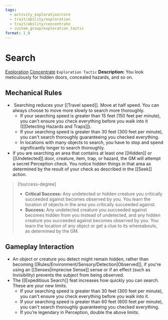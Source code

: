 ```yaml
---
tags:
  - activity_exploration/core
  - trait/ability/exploration
  - trait/ability/concentrate
  - custom_group/exploration_tactic
format: 1_0
---
```

# Search

[Exploration](Exploration.md "Action & Ability Trait") [Concentrate](Concentrate.md "Action & Ability Trait") `Exploration Tactic`
**Description:** You look meticulously for hidden doors, concealed hazards, and so on.

## Mechanical Rules

-  Searching reduces your [[Travel speed]]. Move at half speed. You can always choose to move more slowly to search more thoroughly. 
	- If your searching speed is greater than 15 feet (150 feet per minute), you can't ensure you check everything before you walk into it ([[Detecting Hazards and Traps]]).
	- If your searching speed is greater than 30 feet (300 feet per minute), you can't search thoroughly guaranteeing you checked everything.
	- In locations with many objects to search, you have to stop and spend significantly longer to search thoroughly.
- If you are searching an area that contains at least one [[Hidden]]  or [[Undetected]] door, creature, item, trap, or hazard, the GM will attempt a secret Perception check. You notice hidden things in that area as determined by the result of your check as described in the [[Seek]] action.

> [!success-degree] 
>- **Critical Success:** Any undetected or hidden creature you critically succeeded against becomes observed by you. You learn the location of objects in the area you critically succeeded against.  
>- **Success:** Any undetected creature you succeeded against becomes hidden from you instead of undetected, and any hidden creature you succeeded against becomes observed by you. You learn the location of any object or get a clue to its whereabouts, as determined by the GM.
 
## Gameplay Interaction

- An object or creature you detect might remain hidden, rather than becoming [[Rules/Environment/Sensory/Detection|Observed]], if you're using an [[Senses|Imprecise Sense]] sense or if an effect (such as Invisibility) prevents the subject from being observed.  
- The [[Expeditious Search]] feat increases how quickly you can search. These are your new limits.
	- If your searching speed is greater than 30 feet (300 feet per minute), you can't ensure you check everything before you walk into it.
	- If your searching speed is greater than 60 feet (600 feet per minute), you can't search thoroughly guaranteeing you checked everything.
	- If you’re legendary in Perception, double the above limits.